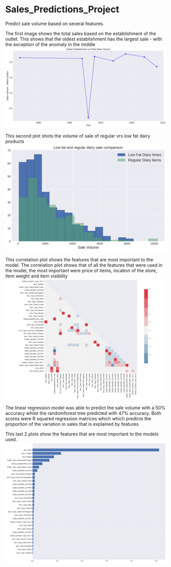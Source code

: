 # Sales_Predictions_Project

Predict sale volume based on several features.

The first image shows the total sales based on the establishment of the outlet. This shows that the oldest establishment has the largest sale - with the exception of the anomaly in the middle ![alt text](sales.png)

This second plot shots the volume of sale of regular vrs low fat dairy products ![alt text](sales2.png)

This correlation plot shows the features that are most important to the model. The correlation plot shows that of all the features that were used in the model, the most important were price of items, location of the store, item weight and item visibility ![alt text](sales3.png)

The linear regression model was able to predict the sale volume with a 50% accuracy whilst the randomforest tree predicted with 47% accuracy. Both scores were R squared regression matrices which which predicts the proportion of the variation in sales that is explained by features.

This last 2 plots show the features that are most important to the models used. ![alt text](sales4.png)

